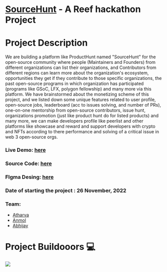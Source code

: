 # [SourceHunt]() - A Reef hackathon Project




# Project Description

We are building a platform like ProductHunt named "SourceHunt" for the open-source community where people (Maintainers and Founders) from different organizations can list their organizations, and Contributors from different regions can learn more about the organization's ecosystem, opportunities they get if they contribute to those specific organizations, the past open-source programs in which organization has participated (programs like GSoC, LFX, polygon fellowship) and many more via this platform. We have brainstormed about the monetizing scheme of this project, and we listed down some unique features related to user profile, open-source jobs, leaderboard (acc to issues solving, and number of PRs), one-on-one mentorship from open-source contributors, issue hunt, organizations promotion (just like product hunt do for listed products) and many more, we can make developers profile like peerlist and other platforms like showcase and reward and support developers with crypto and NFTs according to there performance and solving of a critical issue in web 3 open-source orgs.


### Live Demo: [here]()
### Source Code: [here]()
### FIgma Desing: [here](https://www.figma.com/file/C7AGOBZAA4RW4F1KnUKnwr/Source-Hunt?node-id=0%3A1&t=veCvwy5GYCy7zEEl-1)
### Date of starting the project : 26 November, 2022


### Team:
- [Atharva]()
- [Anmol](sharmaaanmol313@gmail.com) 
- [Abhijay](abhijay007j@gmail.com)


# Project Buildooors 💻

<a href="https://github.com/Abhijay007/Source-hunt/graphs/contributors">
  <img src="https://contrib.rocks/image?repo=Abhijay007/Source-hunt"/>
</a>
